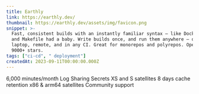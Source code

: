 ```yaml
---
title: Earthly
link: https://earthly.dev/
thumbnail: https://earthly.dev/assets/img/favicon.png
snippet: >-
  Fast, consistent builds with an instantly familiar syntax – like Dockerfile
  and Makefile had a baby. Write builds once, and run them anywhere – on your
  laptop, remote, and in any CI. Great for monorepos and polyrepos. Open source,
  9000+ stars.
tags: ["ci-cd", " deployment"]
createdAt: 2023-09-11T00:00:00.000Z
---
```

6,000 minutes/month
Log Sharing
Secrets
XS and S satellites
8 days cache retention
x86 & arm64 satellites
Community support